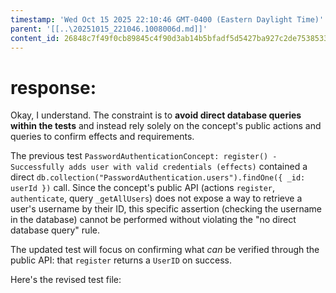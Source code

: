 ```yaml
---
timestamp: 'Wed Oct 15 2025 22:10:46 GMT-0400 (Eastern Daylight Time)'
parent: '[[..\20251015_221046.1008006d.md]]'
content_id: 26848c7f49f0cb89845c4f90d3ab14b5bfadf5d5427ba927c2de75385335e5d2
---
```


# response:

Okay, I understand. The constraint is to **avoid direct database queries within the tests** and instead rely solely on the concept's public actions and queries to confirm effects and requirements.

The previous test `PasswordAuthenticationConcept: register() - Successfully adds user with valid credentials (effects)` contained a direct `db.collection("PasswordAuthentication.users").findOne({ _id: userId })` call. Since the concept's public API (actions `register`, `authenticate`, query `_getAllUsers`) does not expose a way to retrieve a user's username by their ID, this specific assertion (checking the username in the database) cannot be performed without violating the "no direct database query" rule.

The updated test will focus on confirming what *can* be verified through the public API: that `register` returns a `UserID` on success.

Here's the revised test file:
